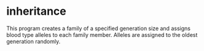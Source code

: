 # inheritance
This program creates a family of a specified generation size and assigns blood type alleles to each family member. Alleles are assigned to the oldest generation randomly.
